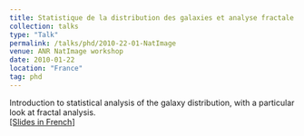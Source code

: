 ```yaml
---
title: Statistique de la distribution des galaxies et analyse fractale
collection: talks
type: "Talk"
permalink: /talks/phd/2010-22-01-NatImage
venue: ANR NatImage workshop
date: 2010-01-22
location: "France"
tag: phd
---
```


Introduction to statistical analysis of the galaxy distribution, with a particular look at fractal analysis. <br>
[[Slides in French]](/files/2010-01-22-NatImage.pdf)<br><br>

